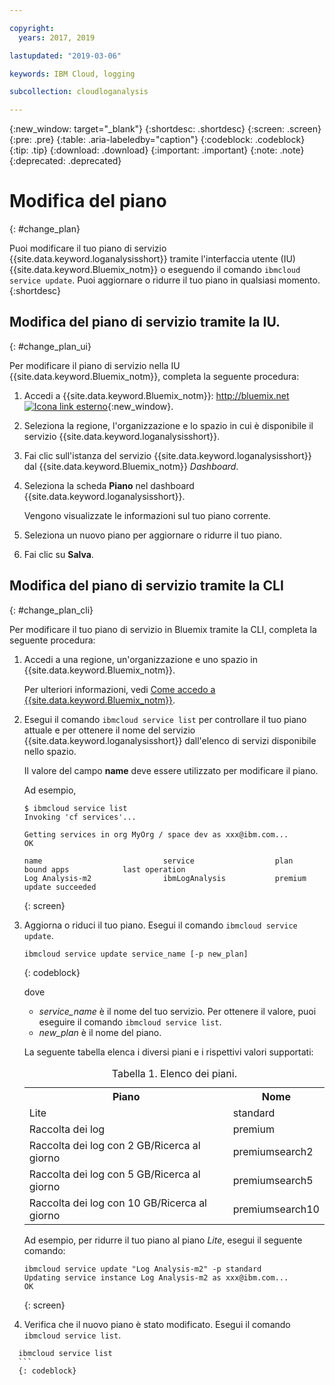 ```yaml
---

copyright:
  years: 2017, 2019

lastupdated: "2019-03-06"

keywords: IBM Cloud, logging

subcollection: cloudloganalysis

---
```


{:new_window: target="_blank"}
{:shortdesc: .shortdesc}
{:screen: .screen}
{:pre: .pre}
{:table: .aria-labeledby="caption"}
{:codeblock: .codeblock}
{:tip: .tip}
{:download: .download}
{:important: .important}
{:note: .note}
{:deprecated: .deprecated}


# Modifica del piano
{: #change_plan}

Puoi modificare il tuo piano di servizio {{site.data.keyword.loganalysisshort}} tramite l'interfaccia utente (IU) {{site.data.keyword.Bluemix_notm}} o eseguendo il comando `ibmcloud service update`. Puoi aggiornare o ridurre il tuo piano in qualsiasi momento.
{:shortdesc}

## Modifica del piano di servizio tramite la IU.
{: #change_plan_ui}

Per modificare il piano di servizio nella IU {{site.data.keyword.Bluemix_notm}}, completa la seguente procedura:

1. Accedi a {{site.data.keyword.Bluemix_notm}}: [http://bluemix.net ![Icona link esterno](../../../icons/launch-glyph.svg "Icona link esterno")](http://bluemix.net){:new_window}. 

2. Seleziona la regione, l'organizzazione e lo spazio in cui è disponibile il servizio {{site.data.keyword.loganalysisshort}}.  

3. Fai clic sull'istanza del servizio {{site.data.keyword.loganalysisshort}} dal {{site.data.keyword.Bluemix_notm}} *Dashboard*. 
    
4. Seleziona la scheda **Piano** nel dashboard {{site.data.keyword.loganalysisshort}}.

    Vengono visualizzate le informazioni sul tuo piano corrente.
	
5. Seleziona un nuovo piano per aggiornare o ridurre il tuo piano. 

6. Fai clic su **Salva**.




## Modifica del piano di servizio tramite la CLI
{: #change_plan_cli}

Per modificare il tuo piano di servizio in Bluemix tramite la CLI, completa la seguente procedura:

1. Accedi a una regione, un'organizzazione e uno spazio in {{site.data.keyword.Bluemix_notm}}. 

    Per ulteriori informazioni, vedi [Come accedo a {{site.data.keyword.Bluemix_notm}}](/docs/services/CloudLogAnalysis/qa?topic=cloudloganalysis-cli_qa#login).
	
2. Esegui il comando `ibmcloud service list` per controllare il tuo piano attuale e per ottenere il nome del servizio {{site.data.keyword.loganalysisshort}} dall'elenco di servizi disponibile nello spazio. 

    Il valore del campo **name** deve essere utilizzato per modificare il piano. 

    Ad esempio,
	
	```
	$ ibmcloud service list
    Invoking 'cf services'...

    Getting services in org MyOrg / space dev as xxx@ibm.com...
    OK

    name                           service                  plan             bound apps            last operation
    Log Analysis-m2                ibmLogAnalysis           premium                                update succeeded
    ```
	{: screen}
    
3. Aggiorna o riduci il tuo piano. Esegui il comando `ibmcloud service update`.
    
	```
	ibmcloud service update service_name [-p new_plan]
	```
	{: codeblock}
	
	dove 
	
	* *service_name* è il nome del tuo servizio. Per ottenere il valore, puoi eseguire il comando `ibmcloud service list`.
	* *new_plan* è il nome del piano.
	
	La seguente tabella elenca i diversi piani e i rispettivi valori supportati:
	
	<table>
	  <caption>Tabella 1. Elenco dei piani.</caption>
	  <tr>
	    <th>Piano</th>
	    <th>Nome</th>
	  </tr>
	  <tr>
	    <td>Lite</td>
	    <td>standard</td>
	  </tr>
	  <tr>
	    <td>Raccolta dei log</td>
	    <td>premium</td>
	  </tr>
	  <tr>
	    <td>Raccolta dei log con 2 GB/Ricerca al giorno</td>
	    <td>premiumsearch2</td>
	  </tr>
	  <tr>
	    <td>Raccolta dei log con 5 GB/Ricerca al giorno</td>
	    <td>premiumsearch5</td>
	  </tr>
	  <tr>
	    <td>Raccolta dei log con 10 GB/Ricerca al giorno</td>
	    <td>premiumsearch10</td>
	  </tr>
	</table>
	
	Ad esempio, per ridurre il tuo piano al piano *Lite*, esegui il seguente comando:
	
	```
	ibmcloud service update "Log Analysis-m2" -p standard
    Updating service instance Log Analysis-m2 as xxx@ibm.com...
    OK
	```
	{: screen}

4. Verifica che il nuovo piano è stato modificato. Esegui il comando `ibmcloud service list`.

  ```
	ibmcloud service list
	```
	{: codeblock}






